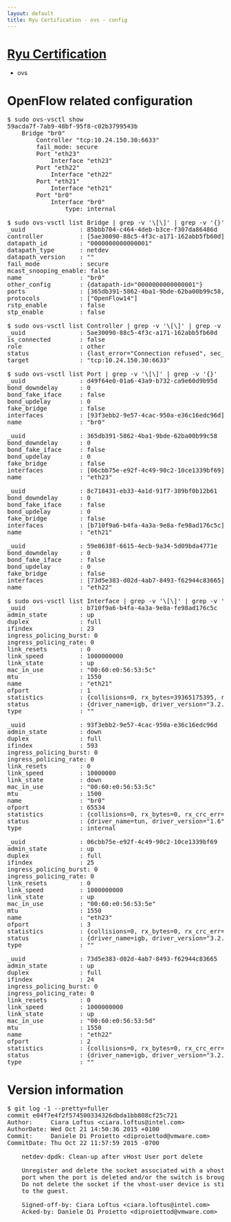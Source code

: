 ```yaml
---
layout: default
title: Ryu Certification - ovs - config
---
```

# [Ryu Certification](http://osrg.github.io/ryu/certification.html)
* ovs 

# OpenFlow related configuration
<pre>
$ sudo ovs-vsctl show
59acda7f-7ab9-48bf-95f8-c02b3799543b
    Bridge "br0"
        Controller "tcp:10.24.150.30:6633"
        fail_mode: secure
        Port "eth23"
            Interface "eth23"
        Port "eth22"
            Interface "eth22"
        Port "eth21"
            Interface "eth21"
        Port "br0"
            Interface "br0"
                type: internal

$ sudo ovs-vsctl list Bridge | grep -v '\[\]' | grep -v '{}'
_uuid               : 85bbb704-c464-4deb-b3ce-f307da86486d
controller          : [5ae30090-88c5-4f3c-a171-162abb5fb60d]
datapath_id         : "0000000000000001"
datapath_type       : netdev
datapath_version    : "<built-in>"
fail_mode           : secure
mcast_snooping_enable: false
name                : "br0"
other_config        : {datapath-id="0000000000000001"}
ports               : [365db391-5862-4ba1-9bde-62ba00b99c58, 59e8638f-6615-4ecb-9a34-5d09bda4771e, 8c718431-eb33-4a1d-91f7-389bf0b12b61, d49f64e0-01a6-43a9-b732-ca9e60d9b95d]
protocols           : ["OpenFlow14"]
rstp_enable         : false
stp_enable          : false

$ sudo ovs-vsctl list Controller | grep -v '\[\]' | grep -v '{}'
_uuid               : 5ae30090-88c5-4f3c-a171-162abb5fb60d
is_connected        : false
role                : other
status              : {last_error="Connection refused", sec_since_connect="757", sec_since_disconnect="4", state=BACKOFF}
target              : "tcp:10.24.150.30:6633"

$ sudo ovs-vsctl list Port | grep -v '\[\]' | grep -v '{}'
_uuid               : d49f64e0-01a6-43a9-b732-ca9e60d9b95d
bond_downdelay      : 0
bond_fake_iface     : false
bond_updelay        : 0
fake_bridge         : false
interfaces          : [93f3ebb2-9e57-4cac-950a-e36c16edc96d]
name                : "br0"

_uuid               : 365db391-5862-4ba1-9bde-62ba00b99c58
bond_downdelay      : 0
bond_fake_iface     : false
bond_updelay        : 0
fake_bridge         : false
interfaces          : [06cbb75e-e92f-4c49-90c2-10ce1339bf69]
name                : "eth23"

_uuid               : 8c718431-eb33-4a1d-91f7-389bf0b12b61
bond_downdelay      : 0
bond_fake_iface     : false
bond_updelay        : 0
fake_bridge         : false
interfaces          : [b710f9a6-b4fa-4a3a-9e8a-fe98ad176c5c]
name                : "eth21"

_uuid               : 59e8638f-6615-4ecb-9a34-5d09bda4771e
bond_downdelay      : 0
bond_fake_iface     : false
bond_updelay        : 0
fake_bridge         : false
interfaces          : [73d5e383-d02d-4ab7-8493-f62944c83665]
name                : "eth22"

$ sudo ovs-vsctl list Interface | grep -v '\[\]' | grep -v '{}'
_uuid               : b710f9a6-b4fa-4a3a-9e8a-fe98ad176c5c
admin_state         : up
duplex              : full
ifindex             : 23
ingress_policing_burst: 0
ingress_policing_rate: 0
link_resets         : 0
link_speed          : 1000000000
link_state          : up
mac_in_use          : "00:60:e0:56:53:5c"
mtu                 : 1550
name                : "eth21"
ofport              : 1
statistics          : {collisions=0, rx_bytes=39365175395, rx_crc_err=0, rx_dropped=0, rx_errors=0, rx_frame_err=0, rx_over_err=0, rx_packets=26276480, tx_bytes=0, tx_dropped=0, tx_errors=0, tx_packets=0}
status              : {driver_name=igb, driver_version="3.2.10-k", firmware_version="2.10-9"}
type                : ""

_uuid               : 93f3ebb2-9e57-4cac-950a-e36c16edc96d
admin_state         : down
duplex              : full
ifindex             : 593
ingress_policing_burst: 0
ingress_policing_rate: 0
link_resets         : 0
link_speed          : 10000000
link_state          : down
mac_in_use          : "00:60:e0:56:53:5c"
mtu                 : 1500
name                : "br0"
ofport              : 65534
statistics          : {collisions=0, rx_bytes=0, rx_crc_err=0, rx_dropped=0, rx_errors=0, rx_frame_err=0, rx_over_err=0, rx_packets=0, tx_bytes=0, tx_dropped=0, tx_errors=0, tx_packets=0}
status              : {driver_name=tun, driver_version="1.6", firmware_version="N/A"}
type                : internal

_uuid               : 06cbb75e-e92f-4c49-90c2-10ce1339bf69
admin_state         : up
duplex              : full
ifindex             : 25
ingress_policing_burst: 0
ingress_policing_rate: 0
link_resets         : 0
link_speed          : 1000000000
link_state          : up
mac_in_use          : "00:60:e0:56:53:5e"
mtu                 : 1550
name                : "eth23"
ofport              : 3
statistics          : {collisions=0, rx_bytes=0, rx_crc_err=0, rx_dropped=0, rx_errors=0, rx_frame_err=0, rx_over_err=0, rx_packets=0, tx_bytes=4234357500, tx_dropped=0, tx_errors=0, tx_packets=2822905}
status              : {driver_name=igb, driver_version="3.2.10-k", firmware_version="2.10-9"}
type                : ""

_uuid               : 73d5e383-d02d-4ab7-8493-f62944c83665
admin_state         : up
duplex              : full
ifindex             : 24
ingress_policing_burst: 0
ingress_policing_rate: 0
link_resets         : 0
link_speed          : 1000000000
link_state          : up
mac_in_use          : "00:60:e0:56:53:5d"
mtu                 : 1550
name                : "eth22"
ofport              : 2
statistics          : {collisions=0, rx_bytes=0, rx_crc_err=0, rx_dropped=0, rx_errors=0, rx_frame_err=0, rx_over_err=0, rx_packets=0, tx_bytes=27875973790, tx_dropped=0, tx_errors=0, tx_packets=18598541}
status              : {driver_name=igb, driver_version="3.2.10-k", firmware_version="2.10-9"}
type                : ""
</pre>

# Version information
<pre>
$ git log -1 --pretty=fuller
commit e04f7e4f2f574500334326dbda1bb808cf25c721
Author:     Ciara Loftus &lt;ciara.loftus@intel.com&gt;
AuthorDate: Wed Oct 21 14:50:36 2015 +0100
Commit:     Daniele Di Proietto &lt;diproiettod@vmware.com&gt;
CommitDate: Thu Oct 22 11:57:59 2015 -0700

    netdev-dpdk: Clean-up after vHost User port delete
    
    Unregister and delete the socket associated with a vhost-user
    port when the port is deleted and/or the switch is brought down.
    Do not delete the socket if the vhost-user device is still attached
    to the guest.
    
    Signed-off-by: Ciara Loftus &lt;ciara.loftus@intel.com&gt;
    Acked-by: Daniele Di Proietto &lt;diproiettod@vmware.com&gt;
</pre>
